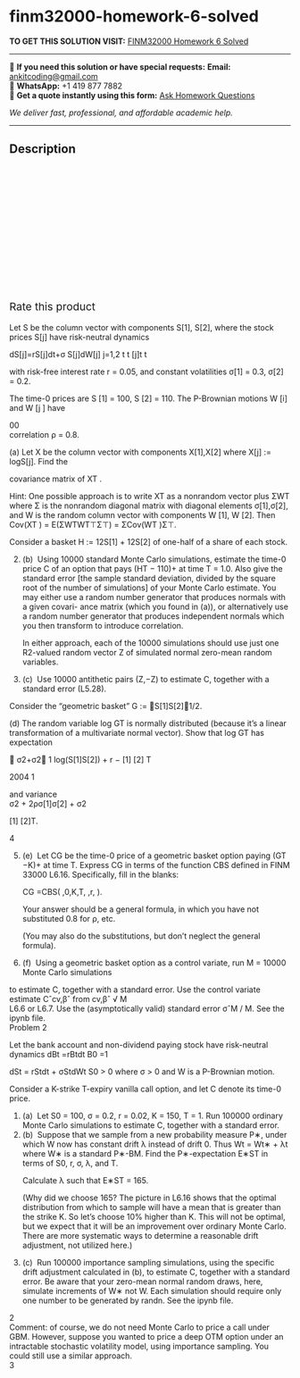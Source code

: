 # finm32000-homework-6-solved
**TO GET THIS SOLUTION VISIT:** [FINM32000 Homework 6 Solved](https://www.ankitcodinghub.com/product/finm32000-homework-6-solved/)


---

📩 **If you need this solution or have special requests:** **Email:** ankitcoding@gmail.com  
📱 **WhatsApp:** +1 419 877 7882  
📄 **Get a quote instantly using this form:** [Ask Homework Questions](https://www.ankitcodinghub.com/services/ask-homework-questions/)

*We deliver fast, professional, and affordable academic help.*

---

<h2>Description</h2>



<div class="kk-star-ratings kksr-auto kksr-align-center kksr-valign-top" data-payload="{&quot;align&quot;:&quot;center&quot;,&quot;id&quot;:&quot;98426&quot;,&quot;slug&quot;:&quot;default&quot;,&quot;valign&quot;:&quot;top&quot;,&quot;ignore&quot;:&quot;&quot;,&quot;reference&quot;:&quot;auto&quot;,&quot;class&quot;:&quot;&quot;,&quot;count&quot;:&quot;0&quot;,&quot;legendonly&quot;:&quot;&quot;,&quot;readonly&quot;:&quot;&quot;,&quot;score&quot;:&quot;0&quot;,&quot;starsonly&quot;:&quot;&quot;,&quot;best&quot;:&quot;5&quot;,&quot;gap&quot;:&quot;4&quot;,&quot;greet&quot;:&quot;Rate this product&quot;,&quot;legend&quot;:&quot;0\/5 - (0 votes)&quot;,&quot;size&quot;:&quot;24&quot;,&quot;title&quot;:&quot;FINM32000 Homework 6 Solved&quot;,&quot;width&quot;:&quot;0&quot;,&quot;_legend&quot;:&quot;{score}\/{best} - ({count} {votes})&quot;,&quot;font_factor&quot;:&quot;1.25&quot;}">

<div class="kksr-stars">

<div class="kksr-stars-inactive">
            <div class="kksr-star" data-star="1" style="padding-right: 4px">


<div class="kksr-icon" style="width: 24px; height: 24px;"></div>
        </div>
            <div class="kksr-star" data-star="2" style="padding-right: 4px">


<div class="kksr-icon" style="width: 24px; height: 24px;"></div>
        </div>
            <div class="kksr-star" data-star="3" style="padding-right: 4px">


<div class="kksr-icon" style="width: 24px; height: 24px;"></div>
        </div>
            <div class="kksr-star" data-star="4" style="padding-right: 4px">


<div class="kksr-icon" style="width: 24px; height: 24px;"></div>
        </div>
            <div class="kksr-star" data-star="5" style="padding-right: 4px">


<div class="kksr-icon" style="width: 24px; height: 24px;"></div>
        </div>
    </div>

<div class="kksr-stars-active" style="width: 0px;">
            <div class="kksr-star" style="padding-right: 4px">


<div class="kksr-icon" style="width: 24px; height: 24px;"></div>
        </div>
            <div class="kksr-star" style="padding-right: 4px">


<div class="kksr-icon" style="width: 24px; height: 24px;"></div>
        </div>
            <div class="kksr-star" style="padding-right: 4px">


<div class="kksr-icon" style="width: 24px; height: 24px;"></div>
        </div>
            <div class="kksr-star" style="padding-right: 4px">


<div class="kksr-icon" style="width: 24px; height: 24px;"></div>
        </div>
            <div class="kksr-star" style="padding-right: 4px">


<div class="kksr-icon" style="width: 24px; height: 24px;"></div>
        </div>
    </div>
</div>


<div class="kksr-legend" style="font-size: 19.2px;">
            <span class="kksr-muted">Rate this product</span>
    </div>
    </div>
<div class="page" title="Page 1">
<div class="layoutArea">
<div class="column"></div>
</div>
<div class="layoutArea">
<div class="column">
&nbsp;

</div>
</div>
<div class="layoutArea">
<div class="column">
Let S be the column vector with components S[1], S[2], where the stock prices S[j] have risk-neutral dynamics

dS[j]=rS[j]dt+σ S[j]dW[j] j=1,2 t t [j]t t

with risk-free interest rate r = 0.05, and constant volatilities σ[1] = 0.3, σ[2] = 0.2.

The time-0 prices are S [1] = 100, S [2] = 110. The P-Brownian motions W [i] and W [j ] have

</div>
</div>
<div class="layoutArea">
<div class="column">
00

</div>
</div>
<div class="layoutArea">
<div class="column">
correlation ρ = 0.8.

(a) Let X be the column vector with components X[1],X[2] where X[j] := logS[j]. Find the

covariance matrix of XT .

Hint: One possible approach is to write XT as a nonrandom vector plus ΣWT where Σ is the nonrandom diagonal matrix with diagonal elements σ[1],σ[2], and W is the random column vector with components W [1], W [2]. Then Cov(XT ) = E(ΣWTWT⊤Σ⊤) = ΣCov(WT )Σ⊤.

Consider a basket H := 12S[1] + 12S[2] of one-half of a share of each stock.

<ol start="2">
<li>(b) &nbsp;Using 10000 standard Monte Carlo simulations, estimate the time-0 price C of an option that pays (HT − 110)+ at time T = 1.0. Also give the standard error [the sample standard deviation, divided by the square root of the number of simulations] of your Monte Carlo estimate.
You may either use a random number generator that produces normals with a given covari- ance matrix (which you found in (a)), or alternatively use a random number generator that produces independent normals which you then transform to introduce correlation.

In either approach, each of the 10000 simulations should use just one R2-valued random vector Z of simulated normal zero-mean random variables.
</li>
<li>(c) &nbsp;Use 10000 antithetic pairs (Z,−Z) to estimate C, together with a standard error (L5.28).</li>
</ol>
Consider the “geometric basket” G := 􏰅S[1]S[2]􏰆1/2.

(d) The random variable log GT is normally distributed (because it’s a linear transformation of a multivariate normal vector). Show that log GT has expectation

􏰌 σ2+σ2􏰍 1 log(S[1]S[2]) + r − [1] [2] T

2004 1

</div>
</div>
</div>
<div class="page" title="Page 2">
<div class="layoutArea">
<div class="column">
and variance

</div>
<div class="column">
σ2 + 2ρσ[1]σ[2] + σ2

[1] [2]T.

</div>
</div>
<div class="layoutArea">
<div class="column">
4

<ol start="5">
<li>(e) &nbsp;Let CG be the time-0 price of a geometric basket option paying (GT −K)+ at time T.
Express CG in terms of the function CBS defined in FINM 33000 L6.16. Specifically, fill in the blanks:

CG =CBS( ,0,K,T, ,r, ).

Your answer should be a general formula, in which you have not substituted 0.8 for ρ, etc.

(You may also do the substitutions, but don’t neglect the general formula).
</li>
<li>(f) &nbsp;Using a geometric basket option as a control variate, run M = 10000 Monte Carlo simulations</li>
</ol>
</div>
</div>
<div class="layoutArea">
<div class="column">
to estimate C, together with a standard error. Use the control variate estimate Cˆcv,βˆ from cv,βˆ √ M

</div>
</div>
<div class="layoutArea">
<div class="column">
L6.6 or L6.7. Use the (asymptotically valid) standard error σˆM / M. See the ipynb file.

</div>
</div>
<div class="layoutArea">
<div class="column">
Problem 2

Let the bank account and non-dividend paying stock have risk-neutral dynamics dBt =rBtdt B0 =1

dSt = rStdt + σStdWt S0 &gt; 0 where σ &gt; 0 and W is a P-Brownian motion.

Consider a K-strike T-expiry vanilla call option, and let C denote its time-0 price.

<ol>
<li>(a) &nbsp;Let S0 = 100, σ = 0.2, r = 0.02, K = 150, T = 1.
Run 100000 ordinary Monte Carlo simulations to estimate C, together with a standard error.
</li>
<li>(b) &nbsp;Suppose that we sample from a new probability measure P∗, under which W now has constant
drift λ instead of drift 0. Thus Wt = Wt∗ + λt where W∗ is a standard P∗-BM. Find the P∗-expectation E∗ST in terms of S0, r, σ, λ, and T.

Calculate λ such that E∗ST = 165.

(Why did we choose 165? The picture in L6.16 shows that the optimal distribution from which to sample will have a mean that is greater than the strike K. So let’s choose 10% higher than K. This will not be optimal, but we expect that it will be an improvement over ordinary Monte Carlo. There are more systematic ways to determine a reasonable drift adjustment, not utilized here.)
</li>
<li>(c) &nbsp;Run 100000 importance sampling simulations, using the specific drift adjustment calculated in (b), to estimate C, together with a standard error. Be aware that your zero-mean normal random draws, here, simulate increments of W∗ not W.
Each simulation should require only one number to be generated by randn. See the ipynb file.
</li>
</ol>
</div>
</div>
<div class="layoutArea">
<div class="column">
2

</div>
</div>
</div>
<div class="page" title="Page 3">
<div class="layoutArea">
<div class="column">
Comment: of course, we do not need Monte Carlo to price a call under GBM. However, suppose you wanted to price a deep OTM option under an intractable stochastic volatility model, using importance sampling. You could still use a similar approach.

</div>
</div>
<div class="layoutArea">
<div class="column">
3

</div>
</div>
</div>
